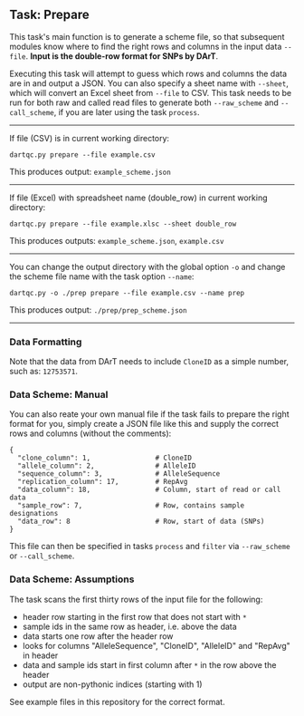 ## Task: Prepare

This task's main function is to generate a scheme file, so that subsequent modules know where to find the right rows and columns in the input data `--file`.  **Input is the double-row format for SNPs by DArT**. 

Executing this task will attempt to guess which rows and columns the data are in and output a JSON. You can also specify a sheet name with `--sheet`, which will convert an Excel sheet from `--file` to CSV. This task needs to be run for both raw and called read files to generate both `--raw_scheme` and `--call_scheme`, if you are later using the task `process`.

---

If file (CSV) is in current working directory:

`dartqc.py prepare --file example.csv`

This produces output: `example_scheme.json`

---

If file (Excel) with spreadsheet name (double_row) in current working directory:

`dartqc.py prepare --file example.xlsc --sheet double_row`

This produces outputs: `example_scheme.json`, `example.csv`

---

You can change the output directory with the global option `-o` and change the scheme file name with the task option `--name`:

`dartqc.py -o ./prep prepare --file example.csv --name prep`

This produces output: `./prep/prep_scheme.json`

---

### Data Formatting

Note that the data from DArT needs to include `CloneID` as a simple number, such as: `12753571`.

### Data Scheme: Manual

You can also reate your own manual file if the task fails to prepare the right format for you, simply create a JSON file like this and supply the correct rows and columns (without the comments):

```
{
  "clone_column": 1,                # CloneID
  "allele_column": 2,               # AlleleID
  "sequence_column": 3,             # AlleleSequence
  "replication_column": 17,         # RepAvg
  "data_column": 18,                # Column, start of read or call data
  "sample_row": 7,                  # Row, contains sample designations
  "data_row": 8                     # Row, start of data (SNPs)
}
```

This file can then be specified in tasks `process` and `filter` via `--raw_scheme` or `--call_scheme`.

### Data Scheme: Assumptions

The task scans the first thirty rows of the input file for the following:

- header row starting in the first row that does not start with `*`
- sample ids in the same row as header, i.e. above the data
- data starts one row after the header row
- looks for columns "AlleleSequence", "CloneID", "AlleleID" and "RepAvg" in header
- data and sample ids start in first column after `*` in the row above the header
- output are non-pythonic indices (starting with 1)

See example files in this repository for the correct format.
